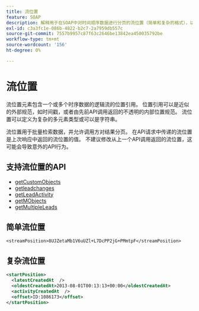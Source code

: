 ```yaml
---
title: 流位置
feature: SOAP
description: 解释用于在SOAP中对时间顺序数据进行分页的流位置（简单和复杂的格式），以及在getLeadChanges、getLeadActivity等中的使用
exl-id: c3a3fc1e-086b-4822-b2c7-2a7959db557c
source-git-commit: 7557b9957c87f63c2646be13842ea450035792be
workflow-type: tm+mt
source-wordcount: '156'
ht-degree: 0%

---
```


# 流位置

流位置元素包含一个或多个时序数据的逻辑流的位置引用。 位置引用可以是近似的外部规范，如时间戳，或者由先前API调用返回的不透明的内部位置规范。 流位置可以定义为复杂的多元素类型或可以是字符串。

流位置用于批量检索数据，并允许调用方对结果分页。 在API请求中传递的流位置是上次响应中返回的流位置的值。 不建议修改从上一个API调用返回的流位置，这可能会导致意外的API行为。

## 支持流位置的API

- [getCustomObjects](getcustomobjects.md)
- [getleadchanges](getleadchanges.md)
- [getLeadActivity](getleadactivity.md)
- [getMObjects](getmobjects.md)
- [getMultipleLeads](getmultipleleads.md)

## 简单流位置

```
<streamPosition>8UJZetaMb1V6uUZl+L7DcPP2jG+PMmtpF</streamPosition>
```

## 复杂流位置

```xml
<startPosition>
  <latestCreatedAt  />
  <oldestCreatedAt>2013-08-01T00:13:13+00:00</oldestCreatedAt>
  <activityCreatedAt  />
  <offset>ID:1086173</offset>
</startPosition>
```

